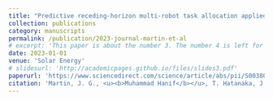 ```yaml
---
title: "Predictive receding-horizon multi-robot task allocation applied to the mapping of direct normal irradiance in a thermosolar power plant"
collection: publications
category: manuscripts
permalink: /publication/2023-journal-martin-et-al
# excerpt: 'This paper is about the number 3. The number 4 is left for future work.'
date: 2023-01-01
venue: 'Solar Energy'
# slidesurl: 'http://academicpages.github.io/files/slides3.pdf'
paperurl: 'https://www.sciencedirect.com/science/article/abs/pii/S0038092X23005443'
citation: 'Martin, J. G., <u><b>Muhammad Hanif</b></u>, T. Hatanaka, J. M. Maestre, and E. F. Camacho. (2023). "<b>Predictive receding-horizon multi-robot task allocation applied to the mapping of direct normal irradiance in a thermosolar power plant.</b>" <i>Solar Energy</i> 263: 111911.'
---
```


<!-- The contents above will be part of a list of publications, if the user clicks the link for the publication than the contents of section will be rendered as a full page, allowing you to provide more information about the paper for the reader. When publications are displayed as a single page, the contents of the above "citation" field will automatically be included below this section in a smaller font. -->